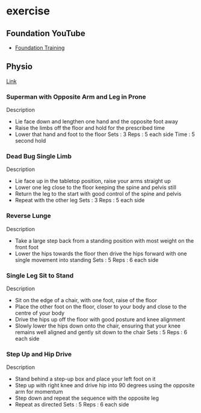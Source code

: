 # exercise

## Foundation YouTube

* [Foundation Training](https://youtu.be/4BOTvaRaDjI?si=-pYe7uqKkQLHI-Nr)

## Physio

[Link](https://app.rehabguru.com/portal/gPGjhHX3kL)

### Superman with Opposite Arm and Leg in Prone

Description
- Lie face down and lengthen one hand and the opposite foot away
- Raise the limbs off the floor and hold for the prescribed time
- Lower that hand and foot to the floor
Sets : 3
Reps : 5 each side
Time : 5 second hold

### Dead Bug Single Limb

Description
- Lie face up in the tabletop position, raise your arms straight up
- Lower one leg close to the floor keeping the spine and pelvis still
- Return the leg to the start with good control of the spine and pelvis
- Repeat with the other leg
Sets : 3
Reps : 5 each side

### Reverse Lunge

Description
- Take a large step back from a standing position with most weight on the front foot
- Lower the hips towards the floor then drive the hips forward with one single movement into standing
Sets : 5
Reps : 6 each side

### Single Leg Sit to Stand

Description
- Sit on the edge of a chair, with one foot, raise of the floor
- Place the other foot on the floor, closer to your body and close to the centre of your body
- Drive the hips up off the floor with good posture and knee alignment
- Slowly lower the hips down onto the chair, ensuring that your knee remains well aligned and gently sit down to the chair
Sets : 5
Reps : 6 each side

### Step Up and Hip Drive

Description
- Stand behind a step-up box and place your left foot on it
- Step up with right knee and drive hip into 90 degrees using the opposite arm for momentum
- Step down and repeat the sequence with the opposite leg
- Repeat as directed
Sets : 5
Reps : 6 each side

